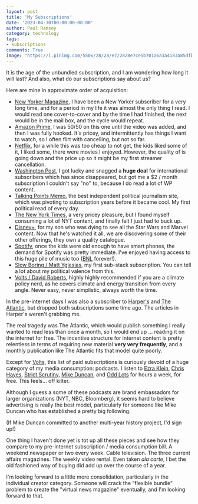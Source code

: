 ```yaml
---
layout: post
title: 'My Subscriptions'
date: '2023-04-30T00:00:00-08:00'
author: Paul Ramsey
category: technology
tags:
- subscriptions
comments: True
image: "https://i.pinimg.com/550x/28/28/e7/2828e7ce5b701a6a3a4183a85dfb4992.jpg"
---
```


It is the age of the unbundled subscription, and I am wondering how long it will last? And also, what do our subscriptions say about us?

Here are mine in approximate order of acquisition:

* [New Yorker Magazine](https://www.newyorker.com/), I have been a New Yorker subscriber for a very long time, and for a period in my life it was almost the only thing I read. I would read one cover-to-cover and by the time I had finished, the next would be in the mail box, and the cycle would repeat.
* [Amazon Prime](https://amazon.ca), I was 50/50 on this one until the video was added, and then I was fully hooked. It's pricey, and intermittently has things I want to watch, so I often flirt with cancelling, but not so far.
* [Netflix](https://netflix.com/), for a while this was too cheap to not get, the kids liked some of it, I liked some, there were movies I enjoyed. However, the quality of is going down and the price up so it might be my first streamer cancellation.
* [Washington Post](https://washingtonpost.com), I got lucky and snagged a **huge deal** for international subscribers which has since disappeared, but got me a $2 / month subscription I couldn't say "no" to, because I do read a lot of WP content.
* [Talking Points Memo](https://talkingpointsmemo.com), the best independent political journalism site, which was pivoting to subscription years before it became cool. My first political read of every day.
* [The New York Times](https://nytimes.com), a very pricey pleasure, but I found myself consuming a lot of NYT content, and finally felt I just had to buck up.
* [Disney+](https://disneyplus.com), for my son who was dying to see all the Star Wars and Marvel content. Now that he's watched it all, we are discovering some of their other offerings, they own a quality catalogue.
* [Spotify](https://open.spotify.com), once the kids were old enough to have smart phones, the demand for Spotify was pretty immediate. I've enjoyed having access to this huge pile of music too ([BNL](https://open.spotify.com/artist/0dEvJpkqhrcn64d3oI8v79) forever!).
* [Slow Boring / Matt Yglesias](https://www.slowboring.com/), my first sub-stack subscription. You can tell a lot about my political valence from this.
* [Volts / David Roberts](https://www.volts.wtf/), highly highly recommended if you are a climate policy nerd, as he covers climate and energy transition from every angle. Never easy, never simplistic, always worth the time.

In the pre-internet days I was also a subscriber to [Harper's](https://harpers.org/) and [The Atlantic](https://www.theatlantic.com/), but dropped both subscriptions some time ago. The articles in Harper's weren't grabbing me. 

The real tragedy was The Atlantic, which would publish something I really wanted to read less than once a month, so I would end up ... reading it on the internet for free. The incentive structure for internet content is pretty relentless in terms of requiring new material **very very frequently**, and a monthly publication like The Atlantic fits that model quite poorly. 

Except for [Volts](https://www.volts.wtf/), this list of paid subscriptions is curiously devoid of a huge category of my media consumption: podcasts. I listen to [Ezra Klein](https://www.nytimes.com/column/ezra-klein-podcast), [Chris Hayes](https://www.msnbc.com/msnbc-podcast/why-is-this-happening-chris-hayes), [Strict Scrutiny](https://crooked.com/podcast-series/strict-scrutiny/), [Mike Duncan](https://podcasts.apple.com/ca/podcast/revolutions/id703889772), and [Odd Lots](https://www.bloomberg.com/oddlots) for hours a week, for free. This feels... off kilter. 

Although I guess a some of these podcasts are brand embassadors for larger organizations (NYT, NBC, Bloomberg), it seems hard to believe advertising is really the best model, particularly for someone like Mike Duncan who has established a pretty big following. 

(If Mike Duncan committed to another multi-year history project, I'd sign up!)

One thing I haven't done yet is tot up all these pieces and see how they compare to my pre-internet subscription / media consumption bill. A weekend newspaper or two every week. Cable television. The three current affairs magazines. The weekly video rental. Even taken *ala carte*, I bet the old fashioned way of buying did add up over the course of a year.

I'm looking forward to a little more consolidation, particularly in the individual creator category. Someone will crack the "flexible bundle" problem to create the "virtual news magazine" eventually, and I'm looking forward to that.